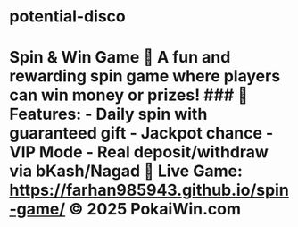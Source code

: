 # potential-disco
# Spin &amp; Win Game 🎯  A fun and rewarding spin game where players can win money or prizes!  ### 🌟 Features: - Daily spin with guaranteed gift - Jackpot chance - VIP Mode - Real deposit/withdraw via bKash/Nagad  🔗 **Live Game:** https://farhan985943.github.io/spin-game/  © 2025 PokaiWin.com
